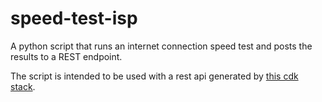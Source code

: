 # speed-test-isp

A python script that runs an internet connection speed test and posts the results to a REST endpoint.

The script is intended to be used with a rest api generated by [this cdk stack](https://github.com/mitchmckenzie/speed-test-isp-cdk).
